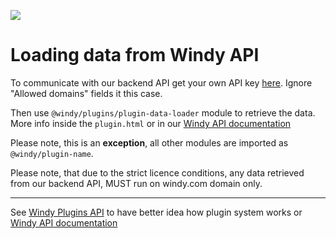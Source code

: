 ![](https://www.windy.com/img/windy-plugins/example10.jpg)
# Loading data from Windy API
To communicate with our backend API get your own API key [here](https://api4.windy.com/api-key/). Ignore "Allowed domains" fields it this case.

Then use `@windy/plugins/plugin-data-loader` module to retrieve the data. More info inside the `plugin.html` or in our [Windy API documentation](../../docs/WINDY_API.md)

Please note,  this is an **exception**,  all other modules are imported as `@windy/plugin-name`.

Please note, that due to the strict licence conditions, any data retrieved from our backend API, MUST run on windy.com domain only.

-----------------

See [Windy Plugins API](../../docs/WINDY_PLUGIN.md) to have better idea how plugin system works or [Windy API documentation](../../docs/WINDY_API.md)
